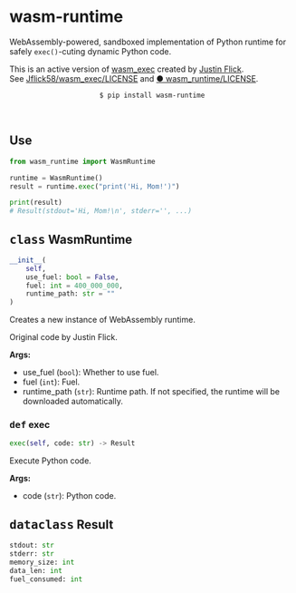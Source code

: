 # wasm-runtime

WebAssembly-powered, sandboxed implementation of Python runtime for safely `exec()`-cuting dynamic Python code.

This is an active version of [wasm_exec](https://github.com/Jflick58/wasm_exec) created by [Justin Flick](https://github.com/Jflick58).<br />See [Jflick58/wasm_exec/LICENSE](https://github.com/Jflick58/wasm_exec/blob/main/LICENSE) and [● wasm_runtime/LICENSE](https://github.com/AWeirdDev/wasm_runtime).

<div align="center">

`$ pip install wasm-runtime`

</div>

<br />

## Use

```python
from wasm_runtime import WasmRuntime

runtime = WasmRuntime()
result = runtime.exec("print('Hi, Mom!')")

print(result)
# Result(stdout='Hi, Mom!\n', stderr='', ...)
```

## <kbd>class</kbd> WasmRuntime

```python
__init__(
    self, 
    use_fuel: bool = False, 
    fuel: int = 400_000_000, 
    runtime_path: str = ""
)
```

Creates a new instance of WebAssembly runtime.

Original code by Justin Flick.

**Args:**
- use_fuel (`bool`): Whether to use fuel.
- fuel (`int`): Fuel.
- runtime_path (`str`): Runtime path. If not specified, the runtime will be downloaded automatically.

### <kbd>def</kbd> exec

```python
exec(self, code: str) -> Result
```

Execute Python code.

**Args:**
- code (`str`): Python code.

## <kbd>dataclass</kbd> Result

```python
stdout: str
stderr: str
memory_size: int
data_len: int
fuel_consumed: int
```
